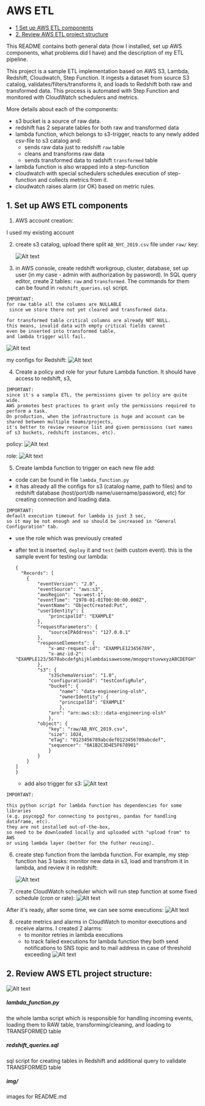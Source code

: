 # AWS ETL

- [1 Set up AWS ETL components](#1-set-up-aws-etl-components)
- [2. Review AWS ETL project structure](#2-review-aws-etl-project-structure)

This README contains both general data (how I installed, set up AWS components, what problems did I have)
and the description of my ETL pipeline.

This project is a sample ETL implementation based on AWS S3, Lambda, Redshift, Cloudwatch, Step Function.
It ingests a dataset from source S3 catalog, validates/filters/transforms it,
and loads to Redshift both raw and transformed data. 
This process is automated with Step Function and monitored with CloudWatch schedulers and metrics.

More details about each of the components:
- s3 bucket is a source of raw data.
- redshift has 2 separate tables for both raw and transformed data
- lambda function, which belongs to s3-trigger, reacts to any newly added csv-file to s3 catalog and:
  - sends raw data just to redshift ```raw``` table
  - cleans and transforms raw data
  - sends transformed data to radshift ```transformed``` table
- lambda function is also wrapped into a step-function
- cloudwatch with special schedulers schedules execution of step-function and collects metrics from it.
- cloudwatch raises alarm (or OK) based on metric rules.


## 1. Set up AWS ETL components
1. AWS account creation:

I used my existing account


2. create s3 catalog, upload there split ```AB_NYC_2019.csv``` file under ```raw/``` key:

   ![Alt text](resources/img/s3uploadedFiles.png)



3. in AWS console, create redshift workgroup, cluster, database, set up user (in my case - admin with authorization by password). 
In SQL query editor, create 2 tables: ```raw``` and ```transformed```. The commands for them can be found in ```redshift_queries.sql``` script.
```
IMPORTANT: 
for raw table all the columns are NULLABLE
 since we store there not yet cleared and transformed data.
 
for transformed table critical columns are already NOT NULL.
this means, invalid data with empty critical fields cannot 
even be inserted into transformed table,
and lambda trigger will fail.

```

   ![Alt text](resources/img/queryEditor.png)

my configs for Redshift:
   ![Alt text](resources/img/redshiftConfig.png)





4. Create a policy and role for your future Lambda function. It should have access to redshift, s3, 
```
IMPORTANT:
since it's a sample ETL, the permissions given to policy are quite wide.
AWS promotes best practices to grant only the permissions required to perform a task.
On production, when the infrastructure is huge and account can be shared between multiple teams/projects,
it's better to review resource list and given permissions (set names of s3 buckets, redshift instances, etc).
```
policy:
   ![Alt text](resources/img/policy.png)

role:
   ![Alt text](resources/img/role.png)



5. Create lambda function to trigger on each new file add:
- code can be found in file ```lambda_function.py```
- it has already all the configs for s3 (catalog name, path to files) and to redshift database (host/port/db name/username/password, etc) for creating connection and loading data.

```
IMPORTANT:
default execution timeout for lambda is just 3 sec, 
so it may be not enough and so should be increased in "General Configuration" tab.
```

  - use the role which was previously created
  - after text is inserted, ```deploy``` it and ```test``` (with custom event).
  this is the sample event for testing our lambda:


    ```
    {
      "Records": [
        {
            "eventVersion": "2.0",
            "eventSource": "aws:s3",
            "awsRegion": "eu-west-1",
            "eventTime": "1970-01-01T00:00:00.000Z",
            "eventName": "ObjectCreated:Put",
            "userIdentity": {
                "principalId": "EXAMPLE"
            },
            "requestParameters": {
                "sourceIPAddress": "127.0.0.1"
            },
            "responseElements": {
                "x-amz-request-id": "EXAMPLE123456789",
                "x-amz-id-2": "EXAMPLE123/5678abcdefghijklambdaisawesome/mnopqrstuvwxyzABCDEFGH"
            },
            "s3": {
                "s3SchemaVersion": "1.0",
                "configurationId": "testConfigRule",
                "bucket": {
                    "name": "data-engineering-olsh",
                    "ownerIdentity": {
                    "principalId": "EXAMPLE"
                    },
                "arn": "arn:aws:s3:::data-engineering-olsh"
                },
            "object": {
                "key": "raw/AB_NYC_2019.csv",
                "size": 1024,
                "eTag": "0123456789abcdef0123456789abcdef",
                "sequencer": "0A1B2C3D4E5F678901"
                }
            }
        }
    ]
    }
    ```
   
    - add also trigger for s3:
      ![Alt text](resources/img/lambdaTrigger.png)


```
IMPORTANT:

this python script for lambda function has dependencies for some libraries 
(e.g. psycopg2 for connecting to postgres, pandas for handling dataframe, etc).
they are not installed out-of-the-box,
so need to be downloaded locally and uploaded with "upload from" to AWS
or using lambda layer (better for the futher reusing).
```



6. create step function from the lambda function.
For example, my step function has 3 tasks: monitor new data in s3, load and transfrom it in lambda, and review it in redshift:

   ![Alt text](resources/img/stepFunction.png)


7. create CloudWatch scheduler which will run step function at some fixed schedule (cron or rate):
   ![Alt text](resources/img/scheduler.png)

After it's ready, after some time, we can see some executions:
   ![Alt text](resources/img/stepFunctionExecutions.png)


8. create metrics and alarms in CloudWatch to monitor executions and receive alarms. I created 2 alarms:
    - to monitor retries in lambda executions
    - to track failed executions for lambda function
   they both send notifications to SNS topic and to mail address in case of threshold exceeding 
   ![Alt text](resources/img/alarms.png)





## 2. Review AWS ETL project structure:
![Alt text](resources/img/projectStructure.png)
##### lambda_function.py
the whole lamba script which is responsible for handling incoming events, loading them to RAW table, transforming/cleaning, and loading to TRANSFORMED table
##### redshift_queries.sql
sql script for creating tables in Redshift and additional query to validate TRANSFORMED table
##### img/
images for README.md
